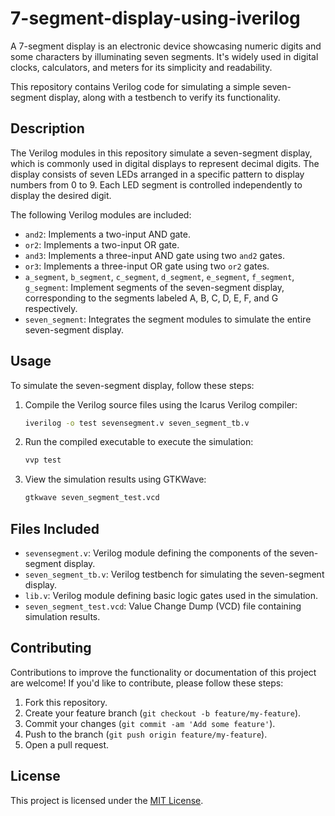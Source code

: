 # 7-segment-display-using-iverilog
A 7-segment display is an electronic device showcasing numeric digits and some characters by illuminating seven segments. It's widely used in digital clocks, calculators, and meters for its simplicity and readability.



This repository contains Verilog code for simulating a simple seven-segment display, along with a testbench to verify its functionality.

## Description

The Verilog modules in this repository simulate a seven-segment display, which is commonly used in digital displays to represent decimal digits. The display consists of seven LEDs arranged in a specific pattern to display numbers from 0 to 9. Each LED segment is controlled independently to display the desired digit.

The following Verilog modules are included:
- `and2`: Implements a two-input AND gate.
- `or2`: Implements a two-input OR gate.
- `and3`: Implements a three-input AND gate using two `and2` gates.
- `or3`: Implements a three-input OR gate using two `or2` gates.
- `a_segment`, `b_segment`, `c_segment`, `d_segment`, `e_segment`, `f_segment`, `g_segment`: Implement segments of the seven-segment display, corresponding to the segments labeled A, B, C, D, E, F, and G respectively.
- `seven_segment`: Integrates the segment modules to simulate the entire seven-segment display.

## Usage

To simulate the seven-segment display, follow these steps:

1. Compile the Verilog source files using the Icarus Verilog compiler:
    ```bash
    iverilog -o test sevensegment.v seven_segment_tb.v
    ```

2. Run the compiled executable to execute the simulation:
    ```bash
    vvp test
    ```

3. View the simulation results using GTKWave:
    ```bash
    gtkwave seven_segment_test.vcd
    ```

## Files Included

- `sevensegment.v`: Verilog module defining the components of the seven-segment display.
- `seven_segment_tb.v`: Verilog testbench for simulating the seven-segment display.
- `lib.v`: Verilog module defining basic logic gates used in the simulation.
- `seven_segment_test.vcd`: Value Change Dump (VCD) file containing simulation results.

## Contributing

Contributions to improve the functionality or documentation of this project are welcome! If you'd like to contribute, please follow these steps:
1. Fork this repository.
2. Create your feature branch (`git checkout -b feature/my-feature`).
3. Commit your changes (`git commit -am 'Add some feature'`).
4. Push to the branch (`git push origin feature/my-feature`).
5. Open a pull request.

## License

This project is licensed under the [MIT License](LICENSE).
